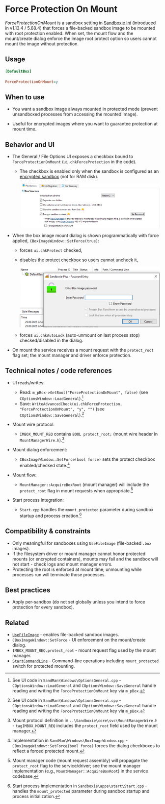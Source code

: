 # Force Protection On Mount

_ForceProtectionOnMount_ is a sandbox setting in [Sandboxie Ini](SandboxieIni.md) (introduced in v1.13.4 / 5.68.4) that forces a file-backed sandbox image to be mounted with root protection enabled. When set, the mount flow and the mount/create dialog enforce the image root protect option so users cannot mount the image without protection.

## Usage

```ini
[DefaultBox]

ForceProtectionOnMount=y
```

## When to use

- You want a sandbox image always mounted in protected mode (prevent unsandboxed processes from accessing the mounted image).

- Useful for encrypted images where you want to guarantee protection at mount time.

## Behavior and UI

- The General / File Options UI exposes a checkbox bound to `ForceProtectionOnMount` (`ui.chkForceProtection` in the code).
    - The checkbox is enabled only when the sandbox is configured as an [encrypted sandbox](UseFileImage.md) (not for RAM disk).

      ![Force Protection On Mount 1](../Media/UseFileImage1.png)

- When the box image mount dialog is shown programmatically with force applied, `CBoxImageWindow::SetForce(true)`:
    - forces `ui.chkProtect` checked,
    - disables the protect checkbox so users cannot uncheck it,

      ![Force Protection On Mount 2](../Media/UseFileImage8.png)

    - forces `ui.chkAutoLock` (auto-unmount on last process stop) checked/disabled in the dialog.  
- On mount the service receives a mount request with the `protect_root` flag set; the mount manager and driver enforce protection.

## Technical notes / code references

- UI reads/writes:
    - Read: `m_pBox->GetBool("ForceProtectionOnMount", false)` (see `COptionsWindow::LoadGeneral`).[^1]
    - Save: `WriteAdvancedCheck(ui.chkForceProtection, "ForceProtectionOnMount", "y", "")` (see `COptionsWindow::SaveGeneral`).[^1]

- Mount wire protocol:
    - `IMBOX_MOUNT_REQ` contains `BOOL protect_root;` (mount wire header in `MountManagerWire.h`).[^2]

- Mount dialog enforcement:
    - `CBoxImageWindow::SetForce(bool force)` sets the protect checkbox enabled/checked state.[^3]

- Mount flow:
    - `MountManager::AcquireBoxRoot` (mount manager) will include the `protect_root` flag in mount requests when appropriate.[^4]

- Start process integration:
    - `Start.cpp` handles the `mount_protected` parameter during sandbox startup and process creation.[^5]

## Compatibility & constraints

- Only meaningful for sandboxes using `UseFileImage` (file-backed `.box` images).
- If the filesystem driver or mount manager cannot honor protected mounts (or encrypted containers), mounts may fail and the sandbox will not start - check logs and mount manager errors.
- Protecting the root is enforced at mount time; unmounting while processes run will terminate those processes.

## Best practices

- Apply per-sandbox (do not set globally unless you intend to force protection for every sandbox).

## Related

- [`UseFileImage`](UseFileImage.md) - enables file-backed sandbox images.
- `CBoxImageWindow::SetForce` - UI enforcement on the mount/create dialog.
- `IMBOX_MOUNT_REQ.protect_root` - mount request flag used by the mount manager.
- [`StartCommandLine`](StartCommandLine.md#mount-box-images) - Command-line operations including `mount_protected` switch for protected mounting.

[^1]: See UI code in `SandMan\Windows\OptionsGeneral.cpp` - `COptionsWindow::LoadGeneral` and `COptionsWindow::SaveGeneral` handle reading and writing the `ForceProtectionOnMount` key via `m_pBox`.
[^2]: Mount protocol definition in `..\Sandboxie\core\svc\MountManagerWire.h` - `tagIMBOX_MOUNT_REQ` includes the `protect_root` field used by the mount manager.
[^3]: Implementation in `SandMan\Windows\BoxImageWindow.cpp` - `CBoxImageWindow::SetForce(bool force)` forces the dialog checkboxes to reflect a forced protected mount.
[^4]: Mount manager code (mount request assembly) will propagate the `protect_root` flag to the service/driver; see the mount manager implementation (e.g., `MountManager::AcquireBoxRoot`) in the service codebase.
[^5]: Start process implementation in `Sandboxie\apps\start\Start.cpp` - handles the `mount_protected` parameter during sandbox startup and process initialization.